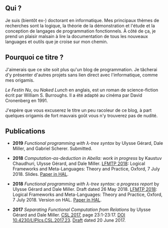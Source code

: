 <section>

## Qui ?
Je suis (bientôt ex-) doctorant en informatique. Mes principaux thèmes de
recherches sont la logique, la théorie de la démonstration et l'étude et la conception
de langages de programmation fonctionnels. À côté de ça, je prend un plaisir malsain
à lire la documentation de tous les nouveaux languages et outils que je croise
sur mon chemin.
</section>
<section>

## Pourquoi ce titre ?
J'aimerais que ce site soit plus qu'un blog de programmation. Je tâcherai d'y
présenter d'autres projets sans lien direct avec l'informatique, comme mes
origamis.

*Le Festin Nu*, ou *Naked Lunch* en anglais, est un roman de science-fiction
écrit par William S. Burroughs. Il a été adapté au cinéma par David Cronenberg
en 1991.

J'espère que vous excuserez le titre un peu racoleur de ce blog, à part
quelques origamis de fort mauvais goût vous n'y trouverez pas de nudité.
</section>
<section>

## Publications
- **2019** *Functional programming with λ-tree syntax* by Ulysse Gérard, Dale
  Miller, and Gabriel Scherer. Submitted.

- **2018** *Computation-as-deduction in Abella: work in progress* by Kaustuv
  Chaudhuri, Ulysse Gérard, and Dale Miller. <a
  href='https://lfmtp.org/workshops/2018/' target='_blank' rel='noopener'>LFMTP
  2018</a>: Logical Frameworks and Meta-Languages: Theory and Practice, Oxford,
  7 July 2018. Slides. <a href='https://hal.inria.fr/hal-01806154'
  target='_blank' rel='noopener'>Paper in HAL</a>.

- **2018** *Functional programming with λ-tree syntax: a progress report* by
  Ulysse Gérard and Dale Miller. Draft dated 26 May 2018. <a
  href='https://lfmtp.org/workshops/2018/' target='_blank' rel='noopener'>LFMTP
  2018</a>: Logical Frameworks and Meta-Languages: Theory and Practice, Oxford,
  7 July 2018. Version on HAL. <a href='https://hal.inria.fr/hal-01806154'
  target='_blank' rel='noopener'>Paper in HAL</a>.

- **2017** *Separating Functional Computation from Relations* by Ulysse Gérard
  and Dale Miller. <a
  href='https://www.math-stockholm.se/en/konferenser-och-akti/logic-in-stockholm-2/26th-eacsl-annual-co'
  target='_blank' rel='noopener'>CSL 2017</a>, page 23:1-23:17. <a
  href='https://doi.org/10.4230/LIPIcs.CSL.2017.23' target='_blank'
  rel='noopener'>DOI 10.4230/LIPIcs.CSL.2017.23</a>. <a
  href='papers/csl2017.pdf' target='_blank' rel='noopener'>Draft</a> dated 20 June 2017.
</section>